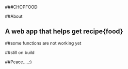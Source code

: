 ###CHOPFOOD 

##About

## A web app that helps get recipe{food}

##some functions are not working yet

##still on build

##Peace.....:)
